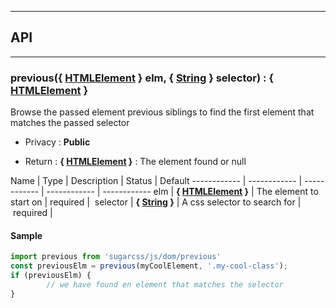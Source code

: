 


-----------------------------
## API
-----------------------------

### previous({ <a class="link" href="https://developer.mozilla.org/fr/docs/Web/API/HTMLElement" target="_blank" title="HTMLElement">HTMLElement</a> } elm, { <a class="link" href="https://developer.mozilla.org/fr/docs/Web/JavaScript/Reference/Objets_globaux/String" target="_blank" title="String">String</a> } selector) : { <a class="link" href="https://developer.mozilla.org/fr/docs/Web/API/HTMLElement" target="_blank" title="HTMLElement">HTMLElement</a> }
Browse the passed element previous siblings to find the first element that matches the passed selector

- Privacy : **Public**

- Return : **{ <a class="link" href="https://developer.mozilla.org/fr/docs/Web/API/HTMLElement" target="_blank" title="HTMLElement">HTMLElement</a> }** : The element found or null

Name | Type | Description | Status | Default
------------ | ------------ | ------------ | ------------ | ------------
elm | **{ <a class="link" href="https://developer.mozilla.org/fr/docs/Web/API/HTMLElement" target="_blank" title="HTMLElement">HTMLElement</a> }** | The element to start on | required | 
selector | **{ <a class="link" href="https://developer.mozilla.org/fr/docs/Web/JavaScript/Reference/Objets_globaux/String" target="_blank" title="String">String</a> }** | A css selector to search for | required | 


#### Sample
```js
import previous from 'sugarcss/js/dom/previous'
const previousElm = previous(myCoolElement, '.my-cool-class');
if (previousElm) {
		// we have found en element that matches the selector
}

```



